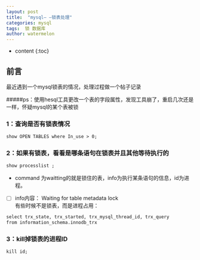 ```yaml
---
layout: post
title:  "mysql— —锁表处理"
categories: mysql
tags:  锁 数据库 
author: watermelon
---
```

* content
{:toc}

## 前言
最近遇到一个mysql锁表的情况，处理过程做一个帖子记录



#####ps：使用hesql工具更改一个表的字段属性，发现工具崩了，重启几次还是一样，怀疑mysql的某个表被锁

### 1：查询是否有锁表情况
```xml
show OPEN TABLES where In_use > 0;
```

### 2：如果有锁表，看看是哪条语句在锁表并且其他等待执行的
```xml
show processlist ;
```

* command 为waitting的就是锁住的表，info为执行某条语句的信息，id为进程。

- [ ] info内容： Waiting for table metadata lock  
有些时候不是锁表，而是进程占用：
```xml
select trx_state, trx_started, trx_mysql_thread_id, trx_query    
from information_schema.innodb_trx
```

### 3：kill掉锁表的进程ID

```xml
kill id;
```
